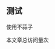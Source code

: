 ## 测试
使用不蒜子
  
<span id='busuanzi_container_site_pv'>本文章总访问量<span id='busuanzi_value_site_pv'></span>次</span>
  
<!-- ##{"script":"<span id='busuanzi_container_site_pv'>本文章总访问量<span id='busuanzi_value_site_pv'></span>次</span>"}## -->